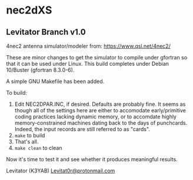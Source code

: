 # nec2dXS
## Levitator Branch v1.0

4nec2 antenna simulator/modeler from: https://www.qsl.net/4nec2/

These are minor changes to get the simulator to compile under gfortran so that it can be used under Linux.
This build completes under Debian 10/Buster (gfortran 8.3.0-6).

A simple GNU Makefile has been added.

To build:

1. Edit NEC2DPAR.INC, if desired. Defaults are probably fine. It seems as though all of the settings here are either
   to accomodate early/primitive coding practices lacking dynamic memory, or to accomdate highly memory-constrained
   machines dating back to the days of punchcards. Indeed, the input records are still referred to as "cards".
2. `make` to build 
3. That's all.
4. `make clean` to clean

Now it's time to test it and see whether it produces meaningful results.

Levitator (K3YAB)
Levitat0r@protonmail.com

